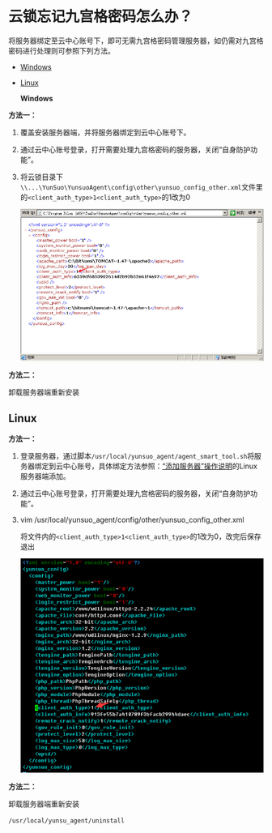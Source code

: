 # 云锁忘记九宫格密码怎么办？

将服务器绑定至云中心账号下，即可无需九宫格密码管理服务器，如仍需对九宫格密码进行处理则可参照下列方法。

* [Windows](q18.md#windows)
* [Linux](q18.md#linux)

  **Windows**

**方法一：**

1. 覆盖安装服务器端，并将服务器绑定到云中心账号下。
2. 通过云中心账号登录，打开需要处理九宫格密码的服务器，关闭“自身防护功能”。 
3. 将云锁目录下`\\...\YunSuo\YunsuoAgent\config\other\yunsuo_config_other.xml`文件里的`<client_auth_type>1<client_auth_type>`的1改为0

   ![](../.gitbook/assets/q1801.png) 

**方法二：**

卸载服务器端重新安装

## Linux

**方法一：**

1. 登录服务器，通过脚本`/usr/local/yunsuo_agent/agent_smart_tool.sh`将服务器绑定到云中心账号，具体绑定方法参照：[“添加服务器”操作说明](../manual/f01.md)的Linux服务器端添加。
2. 通过云中心账号登录，打开需要处理九宫格密码的服务器，关闭“自身防护功能”。
3. vim /usr/local/yunsuo\_agent/config/other/yunsuo\_config\_other.xml

   将文件内的`<client_auth_type>1<client_auth_type>`的1改为0，改完后保存退出

   ![](../.gitbook/assets/q1802.png) 

**方法二：**

卸载服务器端重新安装

`/usr/local/yunsu_agent/uninstall`

